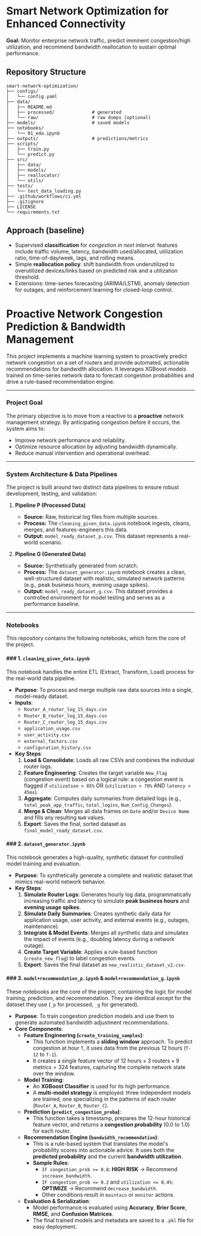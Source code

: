 # Smart Network Optimization for Enhanced Connectivity

**Goal:** Monitor enterprise network traffic, predict imminent congestion/high utilization, and recommend bandwidth reallocation to sustain optimal performance.

## Repository Structure
```
smart-network-optimization/
├── configs/
│   └── config.yaml
├── data/
│   ├── README.md
│   ├── processed/              # generated
│   └── raw/                    # raw dumps (optional)
├── models/                     # saved models
├── notebooks/
│   └── 01_eda.ipynb
├── outputs/                    # predictions/metrics
├── scripts/
│   ├── train.py
│   └── predict.py
├── src/
│   ├── data/
│   ├── models/
│   ├── reallocator/
│   └── utils/
├── tests/
│   └── test_data_loading.py
├── .github/workflows/ci.yml
├── .gitignore
├── LICENSE
└── requirements.txt
```



## Approach (baseline)

- Supervised **classification** for *congestion in next interval*: features include traffic volume, latency, bandwidth used/allocated, utilization ratio, time-of-day/week, lags, and rolling means.
- Simple **reallocation policy**: shift bandwidth from underutilized to overutilized devices/links based on predicted risk and a utilization threshold.
- Extensions: time-series forecasting (ARIMA/LSTM), anomaly detection for outages, and reinforcement learning for closed-loop control.
# Proactive Network Congestion Prediction & Bandwidth Management

This project implements a machine learning system to proactively predict network congestion on a set of routers and provide automated, actionable recommendations for bandwidth allocation. It leverages XGBoost models trained on time-series network data to forecast congestion probabilities and drive a rule-based recommendation engine.

---

###  Project Goal

The primary objective is to move from a reactive to a **proactive** network management strategy. By anticipating congestion before it occurs, the system aims to:
-   Improve network performance and reliability.
-   Optimize resource allocation by adjusting bandwidth dynamically.
-   Reduce manual intervention and operational overhead.

---

###  System Architecture & Data Pipelines

The project is built around two distinct data pipelines to ensure robust development, testing, and validation:

1.  **Pipeline P (Processed Data)** 
    * **Source:** Raw, historical log files from multiple sources.
    * **Process:** The `cleaning_given_data.ipynb` notebook ingests, cleans, merges, and features-engineers this data.
    * **Output:** `model_ready_dataset_p.csv`. This dataset represents a real-world scenario.

2.  **Pipeline G (Generated Data)** 
    * **Source:** Synthetically generated from scratch.
    * **Process:** The `dataset_generator.ipynb` notebook creates a clean, well-structured dataset with realistic, simulated network patterns (e.g., peak business hours, evening usage spikes).
    * **Output:** `model_ready_dataset_g.csv`. This dataset provides a controlled environment for model testing and serves as a performance baseline.

---

###  Notebooks

This repository contains the following notebooks, which form the core of the project.

#### ### 1.  `cleaning_given_data.ipynb`

This notebook handles the entire ETL (Extract, Transform, Load) process for the real-world data pipeline.

* **Purpose**: To process and merge multiple raw data sources into a single, model-ready dataset.
* **Inputs**:
    * `Router_A_router_log_15_days.csv`
    * `Router_B_router_log_15_days.csv`
    * `Router_C_router_log_15_days.csv`
    * `application_usage.csv`
    * `user_activity.csv`
    * `external_factors.csv`
    * `configuration_history.csv`
* **Key Steps**:
    1.  **Load & Consolidate**: Loads all raw CSVs and combines the individual router logs.
    2.  **Feature Engineering**: Creates the target variable `New_Flag` (congestion event) based on a logical rule: a congestion event is flagged if `utilization > 85%` OR (`utilization > 70%` AND `latency > 45ms`).
    3.  **Aggregate**: Computes daily summaries from detailed logs (e.g., `total_peak_app_traffic`, `total_logins`, `Num_Config_Changes`).
    4.  **Merge & Clean**: Merges all data frames on `Date` and/or `Device Name` and fills any resulting `NaN` values.
    5.  **Export**: Saves the final, sorted dataset as `final_model_ready_dataset.csv`.

#### ### 2.  `dataset_generator.ipynb`

This notebook generates a high-quality, synthetic dataset for controlled model training and evaluation.

* **Purpose**: To synthetically generate a complete and realistic dataset that mimics real-world network behavior.
* **Key Steps**:
    1.  **Simulate Router Logs**: Generates hourly log data, programmatically increasing traffic and latency to simulate **peak business hours** and **evening usage spikes**.
    2.  **Simulate Daily Summaries**: Creates synthetic daily data for application usage, user activity, and external events (e.g., outages, maintenance).
    3.  **Integrate & Model Events**: Merges all synthetic data and simulates the impact of events (e.g., doubling latency during a network outage).
    4.  **Create Target Variable**: Applies a rule-based function (`create_new_flag`) to label congestion events.
    5.  **Export**: Saves the final dataset as `new_realistic_dataset_v2.csv`.

#### ### 3.  `model+recommendation_p.ipynb` & `model+recommendation_g.ipynb`

These notebooks are the core of the project, containing the logic for model training, prediction, and recommendation. They are identical except for the dataset they use (`_p` for processed, `_g` for generated).

* **Purpose**: To train congestion prediction models and use them to generate automated bandwidth adjustment recommendations.
* **Core Components**:
    * **Feature Engineering (`create_training_samples`)**:
        * This function implements a **sliding window** approach. To predict congestion at hour `T`, it uses data from the previous 12 hours (`T-12` to `T-1`).
        * It creates a single feature vector of $12 \text{ hours} \times 3 \text{ routers} \times 9 \text{ metrics} = 324$ features, capturing the complete network state over the window.
    * **Model Training**:
        * An **XGBoost Classifier** is used for its high performance.
        * A **multi-model strategy** is employed: three independent models are trained, one specializing in the patterns of each router (`Router_A`, `Router_B`, `Router_C`).
    * **Prediction (`predict_congestion_proba`)**:
        * This function takes a timestamp, prepares the 12-hour historical feature vector, and returns a **congestion probability** (0.0 to 1.0) for each router.
    * **Recommendation Engine (`bandwidth_recommendation`)**:
        * This is a rule-based system that translates the model's probability scores into actionable advice. It uses both the **predicted probability** and the current **bandwidth utilization**.
        * **Sample Rules**:
            * `IF congestion_prob >= 0.8`: **HIGH RISK** -> Recommend `increase_bandwidth`.
            * `IF congestion_prob <= 0.2` and `utilization <= 0.4%`: **OPTIMIZE** -> Recommend `decrease_bandwidth`.
            * Other conditions result in `maintain` or `monitor` actions.
    * **Evaluation & Serialization**:
        * Model performance is evaluated using **Accuracy**, **Brier Score**, **RMSE**, and **Confusion Matrices**.
        * The final trained models and metadata are saved to a `.pkl` file for easy deployment.

